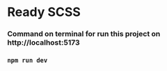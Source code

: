 <h1>Ready SCSS</h1>
<h3>Command on terminal for run this project on http://localhost:5173 </h3>

### `npm run dev`
